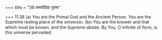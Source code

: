 +++
title = "38 त्वमादिदेवः पुरुषः"

+++
11.38 (a) You are the Primal God and the Ancient Person. You are the
Supreme resting place of the universe৷৷. (b)৷৷.You are the knower and
that which must be known, and the Supreme abode. By You, O infinite of
form, is this universe pervaded.
